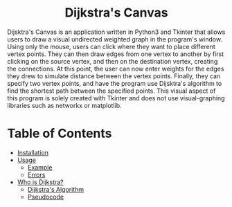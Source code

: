 # <div align="center">Dijkstra's Canvas</div>

Dijsktra's Canvas is an application written in Python3 and Tkinter that allows users to draw a visual undirected weighted graph in the program's window. Using only the mouse, users can click where they want to place different vertex points. They can then draw edges from one vertex to another by first clicking on the source vertex, and then on the destination vertex, creating the connections. At this point, the user can now enter weights for the edges they drew to simulate distance between the vertex points. Finally, they can specify two vertex points, and have the program use Dijsktra's algorithm to find the shortest path between the specified points. This visual aspect of this program is solely created with Tkinter and does not use visual-graphing libraries such as networkx or matplotlib.

<nbsp><nbsp><nbsp>

Table of Contents
=================

<!--ts-->
   * [Installation](#table-of-contents)
   * [Usage](#usage)
      * [Example](#stdin)
      * [Errors](#local-files)
   * [Who is Dijkstra?](#gh-md-toc)
      * [Dijkstra's Algorithm](#dijkstras-algorithm)
      * [Pseudocode](#pseudocode)
<!--te-->
